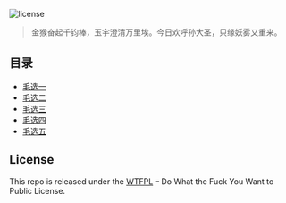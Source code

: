 ![license](https://img.shields.io/badge/license-WTFPL%20--%20Do%20What%20the%20Fuck%20You%20Want%20to%20Public%20License-green.svg)

> 金猴奋起千钧棒，玉宇澄清万里埃。今日欢呼孙大圣，只缘妖雾又重来。

## 目录
* [毛选一](./毛选一.md)
* [毛选二](./毛选二.md)
* [毛选三](./毛选三.md)
* [毛选四](./毛选四.md)
* [毛选五](./毛选五.md)

## License
This repo is released under the [WTFPL](http://www.wtfpl.net/) – Do What the Fuck You Want to Public License.
